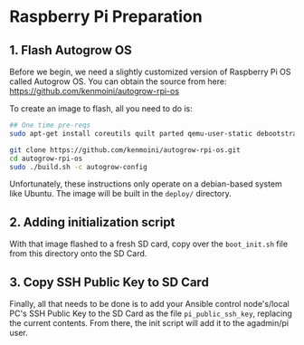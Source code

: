 # Raspberry Pi Preparation

## 1. Flash Autogrow OS

Before we begin, we need a slightly customized version of Raspberry Pi OS called Autogrow OS.  You can obtain the source from here: https://github.com/kenmoini/autogrow-rpi-os

To create an image to flash, all you need to do is:

```bash
## One time pre-reqs
sudo apt-get install coreutils quilt parted qemu-user-static debootstrap zerofree zip dosfstools libarchive-tools libcap2-bin grep rsync xz-utils file git curl bc

git clone https://github.com/kenmoini/autogrow-rpi-os.git
cd autogrow-rpi-os
sudo ./build.sh -c autogrow-config
```

Unfortunately, these instructions only operate on a debian-based system like Ubuntu.  The image will be built in the `deploy/` directory.

## 2. Adding initialization script

With that image flashed to a fresh SD card, copy over the `boot_init.sh` file from this directory onto the SD Card.

## 3. Copy SSH Public Key to SD Card

Finally, all that needs to be done is to add your Ansible control node's/local PC's SSH Public Key to the SD Card as the file `pi_public_ssh_key`, replacing the current contents.  From there, the init script will add it to the agadmin/pi user.